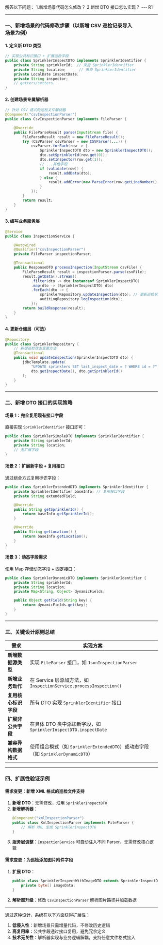 解答以下问题： 1.新增场景代码怎么修改？ 2.新增 DTO 接口怎么实现？
--- R1

---

### 一、新增场景的代码修改步骤（以新增 **CSV 巡检记录导入** 场景为例）

#### **1. 定义新 DTO 类型**

```java
// 实现公共标识接口 + 扩展巡检字段
public class SprinklerInspectDTO implements SprinklerIdentifier {
    private String sprinklerId;  // 来自 SprinklerIdentifier
    private String location;      // 来自 SprinklerIdentifier
    private LocalDate inspectDate;
    private String inspector;
    // getters/setters...
}
```

#### **2. 创建场景专属解析器**

```java
// 针对 CSV 格式的巡检文件解析器
@Component("csvInspectionParser")
public class CsvInspectionParser implements FileParser {

    @Override
    public FileParseResult parse(InputStream file) {
        FileParseResult result = new FileParseResult();
        try (CSVParser csvParser = new CSVParser(...)) {
            csvParser.forEach(row -> {
                SprinklerInspectDTO dto = new SprinklerInspectDTO();
                dto.setSprinklerId(row.get(0));
                dto.setInspector(row.get(1));
                // ...其他字段
                if (validate(row)) {
                    result.addData(dto);
                } else {
                    result.addError(new ParseError(row.getLineNumber(), "Invalid data"));
                }
            });
        }
        return result;
    }
}
```

#### **3. 编写业务服务层**

```java
@Service
public class InspectionService {

    @Autowired
    @Qualifier("csvInspectionParser")
    private FileParser inspectionParser;

    @Transactional
    public ResponseDTO processInspection(InputStream csvFile) {
        FileParseResult result = inspectionParser.parse(csvFile);
        result.getData().stream()
            .filter(dto -> dto instanceof SprinklerInspectDTO)
            .map(dto -> (SprinklerInspectDTO) dto)
            .forEach(dto -> {
                sprinklerRepository.updateInspection(dto); // 更新巡检状态
                auditLogRepository.logInspection(dto);
            });
        return buildResponse(result);
    }
}
```

#### **4. 更新仓储层（可选）**

```java
@Repository
public class SprinklerRepository {
    // 新增巡检状态变更方法
    @Transactional
    public void updateInspection(SprinklerInspectDTO dto) {
        jdbcTemplate.update(
            "UPDATE sprinklers SET last_inspect_date = ? WHERE id = ?",
            dto.getInspectDate(), dto.getSprinklerId()
        );
    }
}
```

---

### 二、新增 DTO 接口的实现策略

#### **场景 1：完全复用现有接口字段**

直接实现 `SprinklerIdentifier` 接口即可：

```java
public class SprinklerSimpleDTO implements SprinklerIdentifier {
    private String sprinklerId;
    private String location;
    // 无扩展字段
}
```

#### **场景 2：扩展新字段 + 复用接口**

通过组合方式复用标识字段：

```java
public class SprinklerExtendedDTO implements SprinklerIdentifier {
    private SprinklerIdentifier baseInfo; // 复用接口字段
    private String extendedField;

    @Override
    public String getSprinklerId() {
        return baseInfo.getSprinklerId();
    }

    @Override
    public String getLocation() {
        return baseInfo.getLocation();
    }
}
```

#### **场景 3：动态字段需求**

使用 Map 存储动态字段 + 固定接口：

```java
public class SprinklerDynamicDTO implements SprinklerIdentifier {
    private String sprinklerId;
    private String location;
    private Map<String, Object> dynamicFields;

    public Object getField(String key) {
        return dynamicFields.get(key);
    }
}
```

---

### 三、关键设计原则总结

| **需求**             | **实现方案**                                                                    |
| -------------------- | ------------------------------------------------------------------------------- |
| **新增数据源类型**   | 实现 `FileParser` 接口，如 `JsonInspectionParser`                               |
| **新增业务动作**     | 在 Service 层添加方法，如 `InspectionService.processInspection()`               |
| **复用核心标识字段** | 所有 DTO 实现 `SprinklerIdentifier` 接口                                        |
| **扩展非公共字段**   | 在具体 DTO 类中添加新字段，如 `SprinklerInspectDTO.inspectDate`                 |
| **兼容异构数据格式** | 使用组合模式（如 `SprinklerExtendedDTO`）或动态字段（如 `SprinklerDynamicDTO`） |

---

### 四、扩展性验证示例

#### **需求变更**：新增 XML 格式的巡检文件支持

1. **新增 DTO**：无需修改，沿用 `SprinklerInspectDTO`
2. **新增解析器**：
   ```java
   @Component("xmlInspectionParser")
   public class XmlInspectionParser implements FileParser {
       // 解析 XML 生成 SprinklerInspectDTO
   }
   ```
3. **服务层调整**：`InspectionService` 可自动注入不同 Parser，无需修改核心逻辑

#### **需求变更**：为巡检添加图片附件字段

1. **扩展 DTO**：
   ```java
   public class SprinklerInspectWithImageDTO extends SprinklerInspectDTO {
       private byte[] imageData;
   }
   ```
2. **解析器升级**：修改 `CsvInspectionParser` 解析图片路径并加载数据

---

通过这种设计，系统在以下方面获得扩展性：

1. **低侵入性**：新增场景只需增量代码，不修改历史逻辑
2. **高复用率**：公共字段通过接口复用，避免冗余定义
3. **技术无关性**：解析器实现与业务逻辑解耦，支持任意文件格式接入
